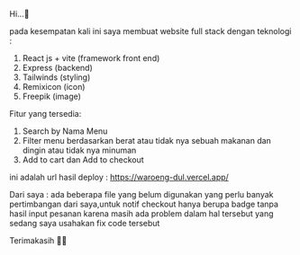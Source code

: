 
Hi...👋

pada kesempatan kali ini saya membuat website full stack dengan teknologi :

1. React js + vite (framework front end)
2. Express (backend)
3. Tailwinds (styling)
4. Remixicon (icon)
5. Freepik (image)

Fitur yang tersedia:
1. Search by Nama Menu
2. Filter menu berdasarkan berat atau tidak nya sebuah makanan dan dingin atau tidak nya minuman 
3. Add to cart dan Add to checkout

ini adalah url hasil deploy : https://waroeng-dul.vercel.app/

Dari saya : ada beberapa file yang belum digunakan yang perlu banyak pertimbangan dari saya,untuk notif checkout hanya berupa badge tanpa hasil input pesanan karena masih ada problem dalam hal tersebut yang sedang saya usahakan fix code tersebut

Terimakasih 👋👋
